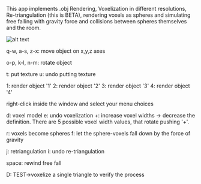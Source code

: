 This app implements .obj Rendering, Voxelization in different resolutions, Re-triangulation (this is BETA), rendering voxels as spheres and simulating free falling with gravity force and collisions between spheres themselves and the room.

![alt text](https://github.com/mariiiiiia/Opengl-VoxelModel/blob/master/presentation.gif "This is a Presentation .gif")

q-w, a-s, z-x: move object on x,y,z axes

o-p, k-l, n-m: rotate object 

t: put texture
u: undo putting texture

1: render object '1' 
2: render object '2'
3: render object '3'
4: render object '4'

right-click inside the window and select your menu choices

d: voxel model
e: undo voxelization
+: increase voxel widths -> decrease the definition. There are 5 possible voxel width values, that rotate pushing '+'.

r: voxels become spheres
f: let the sphere-voxels fall down by the force of gravity

j: retriangulation
i: undo re-triangulation

space: rewind free fall

D: TEST->voxelize a single triangle to verify the process

